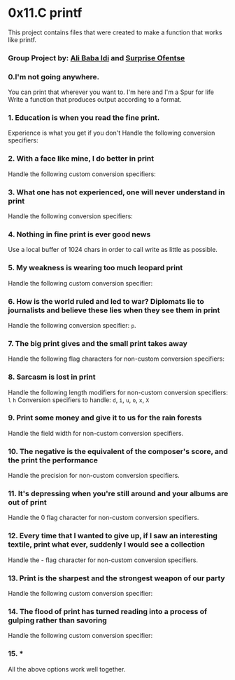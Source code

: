 # 0x11.C printf
This project contains files that were created to make a function that works like printf.

### Group Project by: [Ali Baba Idi](https://github.com/IdiJr) and [Surprise Ofentse](https://github.com/Khala94) 

### 0.I'm not going anywhere. 
You can print that wherever you want to. I'm here and I'm a Spur for life
Write a function that produces output according to a format.                                                                                   

### 1. Education is when you read the fine print. 
Experience is what you get if you don't
Handle the following conversion specifiers:

### 2. With a face like mine, I do better in print
Handle the following custom conversion specifiers:                                                                                   
### 3. What one has not experienced, one will never understand in print
Handle the following conversion specifiers:                                        

### 4. Nothing in fine print is ever good news
Use a local buffer of 1024 chars in order to call write as little as possible.     

### 5. My weakness is wearing too much leopard print
Handle the following custom conversion specifier:                                  

### 6. How is the world ruled and led to war? Diplomats lie to journalists and believe these lies when they see them in print
Handle the following conversion specifier: `p`.                                    

### 7. The big print gives and the small print takes away
Handle the following flag characters for non-custom conversion specifiers:

### 8. Sarcasm is lost in print
Handle the following length modifiers for non-custom conversion specifiers:
`l`
`h`
Conversion specifiers to handle: `d`, `i`, `u`, `o`, `x`, `X`

### 9. Print some money and give it to us for the rain forests
Handle the field width for non-custom conversion specifiers.

### 10. The negative is the equivalent of the composer's score, and the print the performance
Handle the precision for non-custom conversion specifiers.                                                 
### 11. It's depressing when you're still around and your albums are out of print
Handle the 0 flag character for non-custom conversion specifiers.                  

### 12. Every time that I wanted to give up, if I saw an interesting textile, print what ever, suddenly I would see a collection
Handle the - flag character for non-custom conversion specifiers.

### 13. Print is the sharpest and the strongest weapon of our party
Handle the following custom conversion specifier:

### 14. The flood of print has turned reading into a process of gulping rather than savoring
Handle the following custom conversion specifier:

### 15. *
All the above options work well together.
